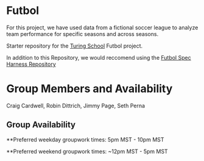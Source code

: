 # Futbol
For this project, we have used data from a fictional soccer league to analyze team performance for specific seasons and across seasons. 

Starter repository for the [Turing School](https://turing.io/) Futbol project.

In addition to this Repository, we would reccomend using the [Futbol Spec Harness Repository](https://github.com/turingschool-examples/futbol_spec_harness)


# Group Members and Availability

Craig Cardwell, Robin Dittrich, Jimmy Page, Seth Perna

## Group Availability

**Preferred weekday groupwork times: 5pm MST - 10pm MST

**Preferred weekend groupwork times: ~12pm MST - 5pm MST

